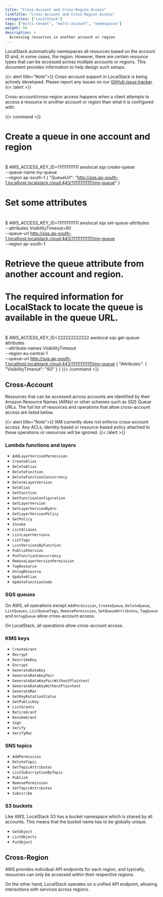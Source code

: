 ```yaml
---
title: "Cross-Account and Cross-Region Access"
linkTitle: "Cross-Account and Cross-Region Access"
categories: ["LocalStack"]
tags: ["multi-tenant", "multi-account", "namespaces"]
weight: 50
description: >
  Accessing resources in another account or region
---
```


LocalStack automatically namespaces all resources based on the account ID and, in some cases, the region.
However, there are certain resource types that can be accessed across multiple accounts or regions.
This document provides information to help design such setups.

{{< alert title="Note">}}
Cross-account support in LocalStack is being actively developed.
Please report any issues on our [GitHub issue tracker](https://github.com/localstack/localstack/issues/new/choose).
{{< /alert >}}

Cross-account/cross-region access happens when a client attempts to access a resource in another account or region than what it is configured with:

{{< command >}}
#
# Create a queue in one account and region
#

$ AWS_ACCESS_KEY_ID=111111111111 awslocal sqs create-queue \
    --queue-name my-queue \
    --region ap-south-1
{
    "QueueUrl": "http://sqs.ap-south-1.localhost.localstack.cloud:443/111111111111/my-queue"
}

#
# Set some attributes
#

$ AWS_ACCESS_KEY_ID=111111111111 awslocal sqs set-queue-attributes \
    --attributes VisibilityTimeout=60 \
    --queue-url http://sqs.ap-south-1.localhost.localstack.cloud:443/111111111111/my-queue \
    --region ap-south-1 

#
# Retrieve the queue attribute from another account and region.
# The required information for LocalStack to locate the queue is available in the queue URL.
#

$ AWS_ACCESS_KEY_ID=222222222222 awslocal sqs get-queue-attributes \
    --attribute-names VisibilityTimeout \
    --region eu-central-1 \
    --queue-url http://sqs.ap-south-1.localhost.localstack.cloud:443/111111111111/my-queue
{
    "Attributes": {
        "VisibilityTimeout": "60"
    }
}
{{< /command >}}

## Cross-Account

Resources that can be accessed across accounts are identified by their Amazon Resource Names (ARNs) or other schemes such as SQS Queue URLs.
The full list of resources and operations that allow cross-account access are listed below.

{{< alert title="Note">}}
IAM currently does not enforce cross-account access.
Any ACLs, identity-based or resource-based policy attached to these operations or resources will be ignored.
{{< /alert >}}

### Lambda functions and layers

- `AddLayerVersionPermission`
- `CreateAlias`
- `DeleteAlias`
- `DeleteFunction`
- `DeleteFunctionConcurrency`
- `DeleteLayerVersion`
- `GetAlias`
- `GetFunction`
- `GetFunctionConfiguration`
- `GetLayerVersion`
- `GetLayerVersionByArn`
- `GetLayerVersionPolicy`
- `GetPolicy`
- `Invoke`
- `ListAliases`
- `ListLayerVersions`
- `ListTags`
- `ListVersionsByFunction`
- `PublishVersion`
- `PutFunctionConcurrency`
- `RemoveLayerVersionPermission`
- `TagResource`
- `UntagResource`
- `UpdateAlias`
- `UpdateFunctionCode`

### SQS queues

On AWS, all operations except `AddPermission`, `CreateQueue`, `DeleteQueue`, `ListQueues`, `ListQueueTags`, `RemovePermission`, `SetQueueAttributes`, `TagQueue` and `UntagQueue` allow cross-account access.

On LocalStack, all operations allow cross-account access.

### KMS keys

- `CreateGrant`
- `Decrypt`
- `DescribeKey`
- `Encrypt`
- `GenerateDataKey`
- `GenerateDataKeyPair`
- `GenerateDataKeyPairWithoutPlaintext`
- `GenerateDataKeyWithoutPlaintext`
- `GenerateMac`
- `GetKeyRotationStatus`
- `GetPublicKey`
- `ListGrants`
- `RetireGrant`
- `RevokeGrant`
- `Sign`
- `Verify`
- `VerifyMac`
<!--    - ReEncrypt (NOT IMPLEMENTED IN LOCALSTACK) -->

### SNS topics

- `AddPermission`
- `DeleteTopic`
- `GetTopicAttributes`
- `ListSubscriptionByTopic`
- `Publish`
- `RemovePermission`
- `SetTopicAttributes`
- `Subscribe`

### S3 buckets

Like AWS, LocalStack S3 has a bucket namespace which is shared by all accounts.
This means that the bucket name has to be globally unique.

- `GetObject`
- `ListObjects`
- `PutObject`

## Cross-Region

AWS provides individual API endpoints for each region, and typically, resources can only be accessed within their respective regions.

On the other hand, LocalStack operates on a unified API endpoint, allowing interactions with services across regions.
